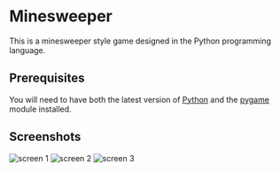 # Minesweeper
This is a minesweeper style game designed in the Python programming language.

## Prerequisites
You will need to have both the latest version of [Python](https://www.python.org/) and the [pygame](https://www.pygame.org/news) module installed.

## Screenshots
![screen 1](https://user-images.githubusercontent.com/40611149/43665857-30b66f78-9737-11e8-877d-09c591d455b1.png)
![screen 2](https://user-images.githubusercontent.com/40611149/43665863-34596aae-9737-11e8-978a-cbebc7d43f8c.png)
![screen 3](https://user-images.githubusercontent.com/40611149/43665885-4629961e-9737-11e8-8d8d-a46897ab6b45.png)
